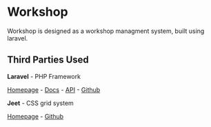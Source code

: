 # Workshop
Workshop is designed as a workshop managment system, built using laravel.

## Third Parties Used
**Laravel** - PHP Framework

[Homepage](http://laravel.com/) - [Docs](http://laravel.com/docs) - [API](http://laravel.com/api/4.1/) - [Github](https://github.com/laravel/laravel)

**Jeet** - CSS grid system

[Homepage](http://jeet.gs/) - [Github](https://github.com/mojotech/jeet)